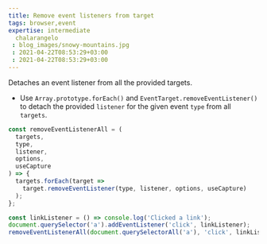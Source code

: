 ```yaml
---
title: Remove event listeners from target
tags: browser,event
expertise: intermediate
  chalarangelo
 : blog_images/snowy-mountains.jpg
 : 2021-04-22T08:53:29+03:00
 : 2021-04-22T08:53:29+03:00
---
```


Detaches an event listener from all the provided targets.

- Use `Array.prototype.forEach()` and `EventTarget.removeEventListener()` to detach the provided `listener` for the given event `type` from all `targets`.

```js
const removeEventListenerAll = (
  targets,
  type,
  listener,
  options,
  useCapture
) => {
  targets.forEach(target =>
    target.removeEventListener(type, listener, options, useCapture)
  );
};
```

```js
const linkListener = () => console.log('Clicked a link');
document.querySelector('a').addEventListener('click', linkListener);
removeEventListenerAll(document.querySelectorAll('a'), 'click', linkListener);
```
